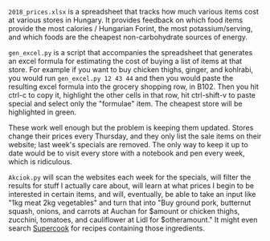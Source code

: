 `2018_prices.xlsx` is a spreadsheet that tracks how much various items cost at various stores in Hungary. It provides feedback on which food items provide the most calories / Hungarian Forint, the most potassium/serving, and which foods are the cheapest non-carbohydrate sources of energy.

`gen_excel.py` is a script that accompanies the spreadsheet that generates an excel formula for estimating the cost of buying a list of items at that store. For example if you want to buy chicken thighs, ginger, and kohlrabi, you would run `gen_excel.py 12 43 44` and then you would paste the resulting excel formula into the grocery shopping row, in B102. Then you hit ctrl-c to copy it, highlight the other cells in that row, hit ctrl-shift-v to paste special and select only the "formulae" item. The cheapest store will be highlighted in green.

These work well enough but the problem is keeping them updated. Stores change their prices every Thursday, and they only list the sale items on their website; last week's specials are removed. The only way to keep it up to date would be to visit every store with a notebook and pen every week, which is ridiculous.

`Akciok.py` will scan the websites each week for the specials, will filter the results for stuff I actually care about, will learn at what prices I begin to be interested in certain items, and will, eventually, be able to take an input like "1kg meat 2kg vegetables" and turn that into "Buy ground pork, butternut squash, onions, and carrots at Auchan for $amount or chicken thighs, zucchini, tomatoes, and cauliflower at Lidl for $otheramount." It might even search [Supercook](http://www.supercook.com) for recipes containing those ingredients.